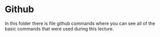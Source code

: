 # Github

In this folder there is file github commands where you can see all of the basic commands that were used during this lecture.